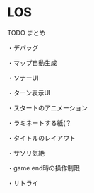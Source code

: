 # LOS

TODO まとめ

・デバッグ

・マップ自動生成

・ソナーUI

・ターン表示UI

・スタートのアニメーション

・ラミネートする紙(？

・タイトルのレイアウト

・サソリ気絶

・game end時の操作制限

・リトライ

